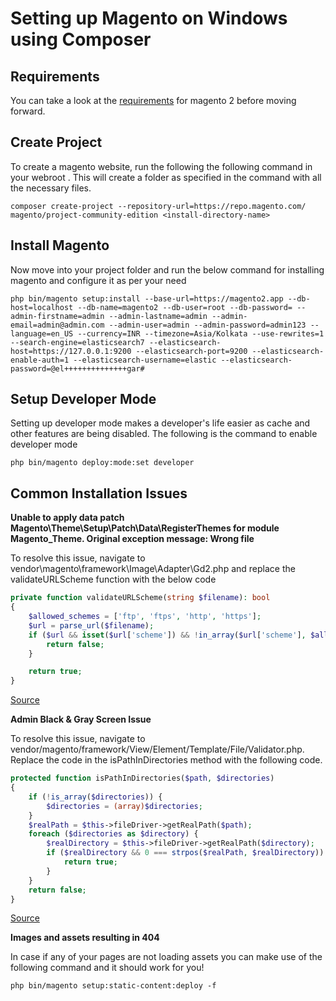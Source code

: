 # Setting up Magento on Windows using Composer

## Requirements

You can take a look at the [requirements](https://devdocs.magento.com/guides/v2.4/install-gde/system-requirements-tech.html) for magento 2 before moving forward.

## Create Project

To create a magento website, run the following the following command in your webroot . This will create a folder as specified in the command with all the necessary files.

` composer create-project --repository-url=https://repo.magento.com/ magento/project-community-edition <install-directory-name> `

## Install Magento

Now move into your project folder and run the below command for installing magento and configure it as per your need
```shell
php bin/magento setup:install --base-url=https://magento2.app --db-host=localhost --db-name=magento2 --db-user=root --db-password= --admin-firstname=admin --admin-lastname=admin --admin-email=admin@admin.com --admin-user=admin --admin-password=admin123 --language=en_US --currency=INR --timezone=Asia/Kolkata --use-rewrites=1 --search-engine=elasticsearch7 --elasticsearch-host=https://127.0.0.1:9200 --elasticsearch-port=9200 --elasticsearch-enable-auth=1 --elasticsearch-username=elastic --elasticsearch-password=@el++++++++++++++gar#
```

## Setup Developer Mode

Setting up developer mode makes a developer's life easier as cache and other features are being disabled. The following is the command to enable developer mode

`php bin/magento deploy:mode:set developer`

## Common Installation Issues

**Unable to apply data patch Magento\Theme\Setup\Patch\Data\RegisterThemes for module Magento_Theme. Original exception message: Wrong file**

To resolve this issue, navigate to vendor\magento\framework\Image\Adapter\Gd2.php and replace the validateURLScheme function with the below code

```php
private function validateURLScheme(string $filename): bool
{
    $allowed_schemes = ['ftp', 'ftps', 'http', 'https'];
    $url = parse_url($filename);
    if ($url && isset($url['scheme']) && !in_array($url['scheme'], $allowed_schemes) && !file_exists($filename)) {
        return false;
    }

    return true;
}
```

[Source](https://magento.stackexchange.com/questions/311806/installation-at-51-module-magento-theme-error-in-magento-2)

**Admin Black & Gray Screen Issue**

To resolve this issue, navigate to vendor/magento/framework/View/Element/Template/File/Validator.php. Replace the code in the isPathInDirectories method with the following code.

```php
protected function isPathInDirectories($path, $directories)
{
    if (!is_array($directories)) {
        $directories = (array)$directories;
    }
    $realPath = $this->fileDriver->getRealPath($path);
    foreach ($directories as $directory) {
        $realDirectory = $this->fileDriver->getRealPath($directory);
        if ($realDirectory && 0 === strpos($realPath, $realDirectory)) {
            return true;
        }
    }
    return false;
}
```
[Source](https://magento.stackexchange.com/questions/252188/magento-2-2-7-admin-panel-blank-page)

**Images and assets resulting in 404**

In case if any of your pages are not loading assets you can make use of the following command and it should work for you!

`php bin/magento setup:static-content:deploy -f`


